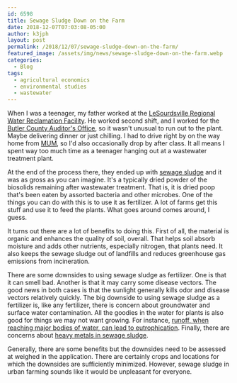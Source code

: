 ```yaml
---
id: 6598
title: Sewage Sludge Down on the Farm
date: 2018-12-07T07:03:08-05:00
author: k3jph
layout: post
permalink: /2018/12/07/sewage-sludge-down-on-the-farm/
featured_image: /assets/img/news/sewage-sludge-down-on-the-farm.webp
categories:
  - Blog
tags:
  - agricultural economics
  - environmental studies
  - wastewater
---
```

When I was a teenager, my father worked at the [LeSourdsville
Regional Water Reclamation
Facility](http://des.butlercountyohio.org/html/wastewater/LeSourdsville.cfm).
He worked second shift, and I worked for the [Butler County Auditor's
Office](http://www.butlercountyauditor.org/), so it wasn't unusual
to run out to the plant.  Maybe delivering dinner or just chilling.
I had to drive right by on the way home from
[MUM](https://miamioh.edu/regionals/about/regional-locations/middletown/index.html),
so I'd also occasionally drop by after class.  It all means I spent
way too much time as a teenager hanging out at a wastewater treatment
plant.

At the end of the process there, they ended up with [sewage
sludge](http://www.sludgenews.org/about/) and it was as gross as
you can imagine.  It's a typically dried powder of the biosolids
remaining after wastewater treatment.  That is, it is dried poop
that's been eaten by assorted bacteria and other microbes.  One of
the things you can do with this is to use it as fertilizer.  A lot
of farms get this stuff and use it to feed the plants.  What goes
around comes around, I guess.

It turns out there are a lot of benefits to doing this.  First of
all, the material is organic and enhances the quality of soil,
overall.  That helps soil absorb moisture and adds other nutrients,
especially nitrogen, that plants need.  It also keeps the sewage
sludge out of landfills and reduces greenhouse gas emissions from
incineration.

There are some downsides to using sewage sludge as fertilizer.  One
is that it can smell bad.  Another is that it may carry some disease
vectors.  The good news in both cases is that the sunlight generally
kills odor and disease vectors relatively quickly.  The big downside
to using sewage sludge as a fertilizer is, like any fertilizer,
there is concern about groundwater and surface water contamination.
All the goodies in the water for plants is also good for things we
may not want growing.  For instance, [runoff, when reaching major
bodies of water, can lead to
eutrophication](/2018/10/29/freshwater-risks-from-algae-blooms/).
Finally, there are concerns about [heavy metals in sewage
sludge](https://www.ncbi.nlm.nih.gov/pmc/articles/PMC3986993/).

Generally, there are some benefits but the downsides need to be
assessed at weighed in the application.  There are certainly crops
and locations for which the downsides are sufficiently minimized.
However, sewage sludge in urban farming sounds like it would be
unpleasant for everyone.

